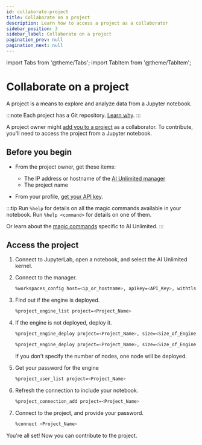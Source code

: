 ```yaml
---
id: collaborate-project
title: Collaborate on a project
description: Learn how to access a project as a collaborator
sidebar_position: 3
sidebar_label: Collaborate on a project
pagination_prev: null
pagination_next: null
---
```


import Tabs from '@theme/Tabs';
import TabItem from '@theme/TabItem';

# Collaborate on a project

A project is a means to explore and analyze data from a Jupyter notebook. 

:::note
Each project has a Git repository. [Learn why](/docs/glossary.md#project-repository).
:::

A project owner might [add you to a project](../manage-ai-unlimited/add-collaborators.md) as a collaborator. To contribute, you'll need to access the project from a Jupyter notebook.


## Before you begin

- From the project owner, get these items:
  - The IP address or  hostname of the [AI Unlimited manager](/docs/glossary.md#ai-unlimited-manager)
  - The project name

- From your profile, [get your API key](/docs/explore-and-analyze-data/get-api-key.md). 

:::tip
Run `%help` for details on all the magic commands available in your notebook. Run `%help <command>` for details on one of them. 

Or learn about the [magic commands](/docs/explore-and-analyze-data/magic-commands.md) specific to AI Unlimited. 
:::


## Access the project

1. Connect to JupyterLab, open a notebook, and select the AI Unlimited kernel.

2. Connect to the manager.
    ```bash 
    %workspaces_config host=<ip_or_hostname>, apikey=<API_Key>, withtls=<T|F>
    ```

3. Find out if the engine is deployed.
    ```bash 
    %project_engine_list project=<Project_Name>
    ```

4. If the engine is not deployed, deploy it.
    <Tabs>
    <TabItem value="aws1" label="AWS">

    ```bash 
    %project_engine_deploy project=<Project_Name>, size=<Size_of_Engine>, node=<Number_of_Nodes>, subnet=<Subnet_id>, region=<Region>, restore-<true|false>, prefixlist=<Prefix_List>, securitygroups=<Security_Group>, cidrs=<CIDR>, tags=<Tags>, iamrole=<IAM_Role>, roleprefix=<Role_Prefix>, permissionboundary=<Permission_Boundary>
    ```

    </TabItem>
    <TabItem value="azure" label="Azure">

    ```bash 
    %project_engine_deploy project=<Project_Name>, size=<Size_of_Engine>, node=<Number_of_Nodes>, subnet=<Subnet_id>, region=<Region>, restore=<true|false>, network=<Network>, keyvault=<Key_Vault>, keyvaultresourcegroup=<>, networkresourcegroup=<>
    ```
    </TabItem>
    </Tabs>

	If you don't specify the number of nodes, one node will be deployed.

5. Get your password for the engine
    ```bash
    %project_user_list project=<Project_Name>
    ```

6. Refresh the connection to include your notebook.
    ```bash 
    %project_connection_add project=<Project_Name>
    ```

7. Connect to the project, and provide your password.
    ```bash
    %connect <Project_Name>
    ```

You're all set! Now you can contribute to the project.


